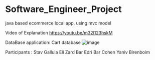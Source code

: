 # Software_Engineer_Project
java based ecommerce local app, using mvc model

Video of Explanation
https://youtu.be/m32l123hskM

DataBase application:
Cart database
![image](https://user-images.githubusercontent.com/79584901/150604814-1f45350e-cf64-401c-a9d0-ae5712e134df.png)

Participants :
Stav Gallula
Eli Zard
Bar Edri
Bar Cohen
Yaniv Birenboim
